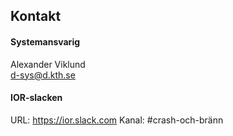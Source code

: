 ## Kontakt

#### Systemansvarig
Alexander Viklund   
d-sys@d.kth.se

#### IOR-slacken
URL: https://ior.slack.com
Kanal: #crash-och-bränn
